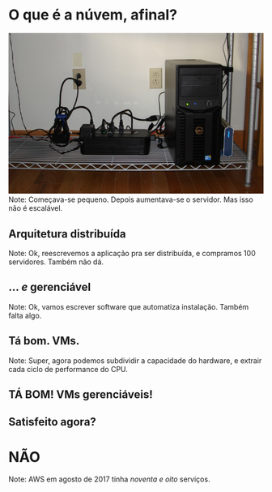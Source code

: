 # O que é a núvem, afinal?


![Small server](images/server-small.png)
Note: Começava-se pequeno.  Depois aumentava-se o servidor.  Mas isso não
é escalável.


## Arquitetura distribuída
Note: Ok, reescrevemos a aplicação pra ser distribuída, e compramos 100
servidores.  Também não dá.


## ... *e* gerenciável
Note: Ok, vamos escrever software que automatiza instalação.  Também falta
algo.


## Tá bom.  VMs.
Note: Super, agora podemos subdividir a capacidade do hardware, e extrair cada
ciclo de performance do CPU.


## TÁ BOM! VMs gerenciáveis!


## Satisfeito agora?


# NÃO
Note: AWS em agosto de 2017 tinha _noventa e oito_ serviços.
